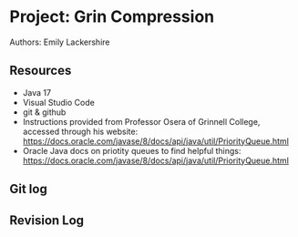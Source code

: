 # Project: Grin Compression

Authors: Emily Lackershire

## Resources

*   Java 17
*   Visual Studio Code
*   git & github
*   Instructions provided from Professor Osera of Grinnell College, accessed through his website: 
    https://docs.oracle.com/javase/8/docs/api/java/util/PriorityQueue.html
*   Oracle Java docs on priotity queues to find helpful things:
    https://docs.oracle.com/javase/8/docs/api/java/util/PriorityQueue.html

## Git log

## Revision Log

